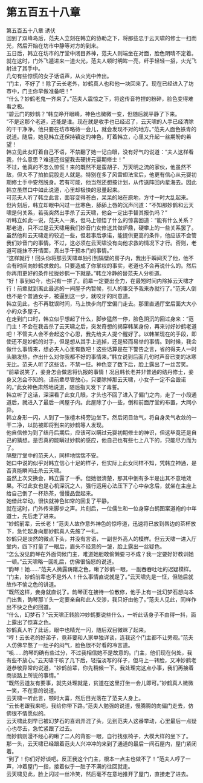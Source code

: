 # 第五百五十八章

第五百五十八章 诱伏\
回到了双峰岛后，范夫人立刻在韩立的协助之下，将那些忠于云天啸的修士一扫而光，然后开始在坊市中静等对方的到来。\
五日后，韩立在坊市的厅堂中闭目养神，范夫人则端坐在对面，脸色阴晴不定着。\
就在这时，门外飞遁进来一道火光，范夫人顿时明眸一亮，纤手轻轻一招，火光飞射进了其手中。\
几句有些惊慌的女子话语声，从火光中传出。\
“门主，不好了！除了云长老外，妙鹤真人也和他一块回来了。现在已经进入了坊市中，门主你早做准备吧！”\
“什么？妙鹤老鬼一齐来了。”范夫人震惊之下，将这传音符捏的粉碎，脸色变得难看之极。\
“碧云门的妙鹤？”韩立睁开眼睛，神色也微微一变，但随后就平静了下来。\
“不是这那个老道，还能是谁。现在就是收手也已经迟了，云天啸的人手已经清除的干干净净。他只要在坊市略待一会儿，就会发现不对的地方。”范夫人面色铁青的说道。随后，她见韩立还保持镇定的神色，盯着韩立，心里又升起一丝期盼的希望！\
韩立见此女盯着自己不语，不禁翻了她一记白眼，没有好气的说道：“夫人这样看我，什么意思？难道还指望我去硬拼元婴期修士！”\
不过，他真的不怎么惊慌！来的既然不是蛮胡子、万天明之流的家伙，他虽然不敌，但大不了拍拍屁股走人就是。特别在多了风雷翅法宝后，他更有信心从元婴初期修士手中安然脱身。若有可能，他当然还想按计划，从传送阵回内星海去。因此韩立虽然口中如此说道，心里却极快的思量起来。\
可范夫人听了韩立此言，面容变得苍白，呆呆的站在原地，方寸一时大乱起来。\
但片刻后，韩立却眼中闪过一丝寒色，舔舔上唇的沉声问道：“不知那妙鹤和云天啸是何关系，若我突然出手杀了云天啸，他会一定出手替其报仇吗？”\
听韩立如此一说，范夫人一呆，但马上领悟了什么的惊喜回道：“能有什么关系？那老道，只不过是云天啸用我们妙音门女修送其做炉鼎，硬攀上的一些关系罢了。虽然他和云天啸走的较近一些，但若事后承诺，能提供更高的条件，他应该不会管我们妙音门的事情。不过，这必须在云天啸没有向他求救的情况下才行。否则，老道可能抹不开情面，真出手干预本门的事情。”\
“这样就行！回头你将那云天啸单独引到隔壁的房子内，我出手瞬间灭了他，他不会有时间向妙鹤求救的。只要造成了你掌权的事实，老道也不会再说什么的。然后你再用更好的条件拉拢妙鹤一下就是。”韩立冷静的替范夫人分析道。\
“好！事到如今，也只有一拼了。前辈一定要出全力，在最短时间内除掉云天啸才行！前辈就到离此最远的一间屋子内暂候，引人的事交予我来办就行了。”范夫人倒也不是个普通女子，被逼到这一步，就咬牙的同意道。\
韩立见此，也不再耽误时间，马上快步向厅堂偏门走去。那里直通厅堂后面大大小小的众多屋子。\
在走到门口时，韩立似乎想起了什么，脚步猛然一停，脸色阴沉的回过身来：“范门主！不会在我击杀了云天啸之后，突发奇想的揭穿韩某身份，再来讨好妙鹤老道吧！不管夫人会不会起这个心思，我先给夫人提个醒好了。以韩某现在的手段，即使还不是妙鹤的对手，但是想从其手上逃掉，还是轻而易举的事情。到时候，我会做什么事情来，想必夫人心里有数吧！这些话算是在下警告之言，省的得夫人一时头脑发热，作出什么对你我都不好的事情来。”韩立说到后面几句时声音已变的冰寒无比。范夫人听了这些话，不禁一怔。神色变了数下后，脸上露出了一丝苦笑。\
“前辈说笑了，妾身怎会做恩将仇报的事情！况且韩长老并非普通的结丹修士，妾身又怎会不知的。请前辈尽管放心，只要除掉那云天啸，小女子一定不会毁诺的。”此女神色肃然地说道，随后指天发下了毒誓。\
韩立听了这话，深深看了此女几眼，才头也不回了进入了偏门之内，走了一小段通道后，就进入了最后一间屋子内。此屋除了小一些，倒和前面厅堂的布置，大同小异。\
韩立身形一闪，人到了一张檀木椅旁边坐下。然后闭目敛气，将自身灵气收敛的一干二净，以防被即将到来的妙鹤等人发现。\
他自信修为到了结丹后期后，应该可以瞒过元婴初期修士的神识，但这毕竟还是自己的猜想。是否真的能瞒过妙鹤的感应，他自己也有些七上八下的，只能尽力而为了。\
隔壁厅堂中的范夫人，同样地惴惴不安。\
她口中说的似乎对韩立信心十足的样子，但实际上此女同样不知，凭韩立神通，是否真能瞬间击杀云天啸。\
虽然上次交换会，韩立露了一手。但她很清楚，那其中倒有多半是出其不意地效果。不过此女也是心机深沉之人，强行运用心法压下了心中杂念后，就坐在主座上给自己倒了一杯热茶，慢慢品尝起来。\
她借此举动，很快就神色如常的回复了平静。\
就在这时，门外传来脚步之声。片刻后，一位儒生和一位身穿白鹤图案道袍的中年道士，先后走了进来。\
“妙鹤前辈，云长老！”范夫人故作意外神色的惊呼道，迅速将已放到唇边的茶杯放下，急忙起身向那妙鹤真人先施了一礼。\
妙鹤只是淡然的微点下头，并没有言语，一副世外高人的模样。但云天啸一进入厅堂内，四下打量了一眼后，眉头不经意的一皱，脸上露出一丝疑色。\
“怎么没见韵琴在外面伺候门主，难道她胆敢偷懒耍刁不成？我一定要好好教训她一顿。”云天啸略一回礼后，仿佛很恼怒的说道。\
“韵琴！她……”范夫人微露踌躇之色，瞅了妙鹤一眼，一副吞吞吐吐的迟疑模样。\
“门主，妙鹤前辈也不是外人！什么事情直说就是了。”云天啸先是一怔，但随后就故作不愉之色的讲道。\
“既然这样，妾身就直说了。韵琴正在接待一位散修，他手上有一批幻梦石想向本门出售，韵琴那丫头一定要亲自和此人交涉，我只好由他了。”范夫人见此，同样作出不快之色的回道。\
“什么，幻梦石？”云天啸正转脸冲妙鹤要说些什么，一听此话身子不由得一抖，面上露出了惊喜之色。\
妙鹤真人听了此话，眼中也精光一闪，随后双目微眯了起来。\
“哼！云长老的好弟子，竟非要和人家单独详谈，连我这个门主都不让旁观。”范夫人仿佛早憋了一肚子的闷气，脸色很不好看的冷言道。\
“咳……韵琴的确有些过分，不过我相信她不是故意的。门主，他们现在何处，我有些不放心。”云天啸干咳了几下后，轻描淡写的样子，但马上一转脸，又冲妙鹤老道恭敬异常的说道，“妙鹤前辈，你先稍候一下。我处理完这点小事，我们再接着商谈路上所说的事情。”\
“既然云道友有要事，就先处理就是，贫道在这里打坐一会儿即可。”妙鹤真人微微一笑，不在意的说道。\
云天啸一听此言，顿时大喜，然后目光落在了范夫人身上。\
“云长老跟我来吧，我给你带下路。”范夫人勉强的说道，慢腾腾的向偏门走去，仿佛很不情愿似的。\
云天啸此刻早已被幻梦石的喜讯弄混了头，见到范夫人这番举动，心里最后一点疑心也尽去，急忙紧跟了过去。\
而妙鹤则漫不经心的瞅了二人的背影一眼，自行找张椅子，大模大样的坐下了。\
那一头，云天啸已经跟着范夫人兴冲冲的来到了通道的最后一间石屋内，屋门紧闭着。\
“到了！你们好好谈吧。反正我这个门主，根本一点主也做不了！”范夫人哼了一声，冲着屋门一指，接着似乎一肚子不满的往回就走。\
云天啸见此，脸上闪过一丝冷笑，然后毫不在意地推开了屋门，直接走了进去。
